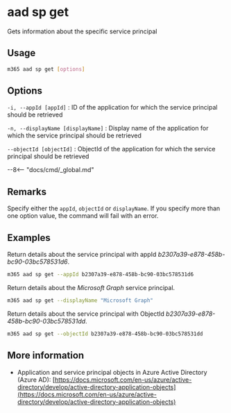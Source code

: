 # aad sp get

Gets information about the specific service principal

## Usage

```sh
m365 aad sp get [options]
```

## Options

`-i, --appId [appId]`
: ID of the application for which the service principal should be retrieved

`-n, --displayName [displayName]`
: Display name of the application for which the service principal should be retrieved

`--objectId [objectId]`
: ObjectId of the application for which the service principal should be retrieved

--8<-- "docs/cmd/_global.md"

## Remarks

Specify either the `appId`, `objectId` or `displayName`. If you specify more than one option value, the command will fail with an error.

## Examples

Return details about the service principal with appId _b2307a39-e878-458b-bc90-03bc578531d6_.

```sh
m365 aad sp get --appId b2307a39-e878-458b-bc90-03bc578531d6
```

Return details about the _Microsoft Graph_ service principal.

```sh
m365 aad sp get --displayName "Microsoft Graph"
```

Return details about the service principal with ObjectId _b2307a39-e878-458b-bc90-03bc578531dd_.

```sh
m365 aad sp get --objectId b2307a39-e878-458b-bc90-03bc578531dd
```

## More information

- Application and service principal objects in Azure Active Directory (Azure AD): [https://docs.microsoft.com/en-us/azure/active-directory/develop/active-directory-application-objects](https://docs.microsoft.com/en-us/azure/active-directory/develop/active-directory-application-objects)